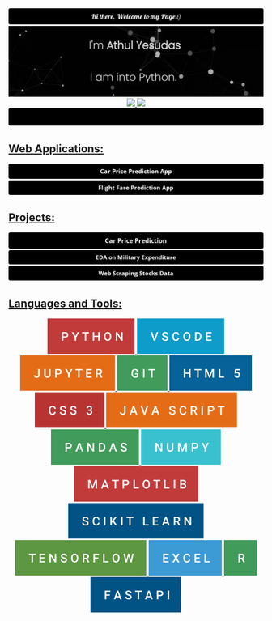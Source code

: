 <div align="center">
    <img src="https://github.com/athulyesudas/athulyesudas/blob/main/Images/decoratives/header.png" alt="gcp"/>
    <a href="https://athul.netlify.app/" target="_blank" rel="noreferrer">
    <img src="https://github.com/athulyesudas/athulyesudas/blob/main/Images/decoratives/website_cover2.webp" alt="gcp"/>
    <img height="180.5em" src="https://github-readme-stats.vercel.app/api?username=athulyesudas&show_icons=true&hide_border=true&theme=chartreuse-dark&include_all_commits=true&count_private=true"/>
    <img height="180.5em" src="https://github-readme-stats.vercel.app/api/top-langs/?username=athulyesudas&layout=compact&langs_count=7&hide_border=true&theme=chartreuse-dark"/>
    <img src="https://github.com/athulyesudas/athulyesudas/blob/main/Images/decoratives/footer.png" alt="gcp"/>
</div>  

<h2 align="left">Web Applications:</h2>

<div align="center">
    <a href="https://carrpred.herokuapp.com/" target="_blank" rel="noreferrer"> <img src="https://github.com/athulyesudas/athulyesudas/blob/main/Images/App%20Buttons/car_price_prediction_app.png" alt="gcp"/>
    <a href="https://flighttfareprediction.herokuapp.com/" target="_blank" rel="noreferrer"> <img src="https://github.com/athulyesudas/athulyesudas/blob/main/Images/App%20Buttons/flight_fare_prediction_app.png" alt="gcp"/>
</div>

<h2 align="left">Projects:</h2>

<div align="center">
    <a href="https://github.com/athulyesudas/Car-Price-Prediction" target="_blank" rel="noreferrer"> <img src="https://github.com/athulyesudas/athulyesudas/blob/main/Images/App%20Buttons/car_price_prediction.png" alt="gcp"/>
    <a href="https://github.com/athulyesudas/Edubridge-Data-Analytics/tree/main/Projects/Military%20Expenditure%20EDA%20(RStudio)" target="_blank" rel="noreferrer"> <img src="https://github.com/athulyesudas/athulyesudas/blob/main/Images/App%20Buttons/eda on military expenditure.png" alt="gcp"/>
    <a href="https://github.com/athulyesudas/Edubridge-Data-Analytics/tree/main/Projects/Money%20Control%20-%20Web%20Scraping%20(Python)" target="_blank" rel="noreferrer"> <img src="https://github.com/athulyesudas/athulyesudas/blob/main/Images/App%20Buttons/web scraping stocks.png" alt="gcp"/>
</div>

<h2>Languages and Tools:</h2>

<div align="center">  
    <a href="https://www.python.org/" target="_blank" rel="noreferrer"> <img src="https://github.com/athulyesudas/athulyesudas/blob/main/Images/forthebadge/python.svg" alt="gcp"/> 
    <a href="https://code.visualstudio.com/" target="_blank" rel="noreferrer"> <img src="https://github.com/athulyesudas/athulyesudas/blob/main/Images/forthebadge/vscode.svg" alt="gcp"/> 
    <a href="https://jupyter.org/" target="_blank" rel="noreferrer"> <img src="https://github.com/athulyesudas/athulyesudas/blob/main/Images/forthebadge/jupyter.svg" alt="gcp"/>
    <a href="https://git-scm.com/" target="_blank" rel="noreferrer"> <img src="https://github.com/athulyesudas/athulyesudas/blob/main/Images/forthebadge/git.svg" alt="gcp"/>
    <a href="https://html5.org/" target="_blank" rel="noreferrer"> <img src="https://github.com/athulyesudas/athulyesudas/blob/main/Images/forthebadge/html-5.svg" alt="gcp"/>
    <a href="https://www.w3.org/" target="_blank" rel="noreferrer"> <img src="https://github.com/athulyesudas/athulyesudas/blob/main/Images/forthebadge/css-3.svg" alt="gcp"/>
    <a href="https://www.javascript.com/" target="_blank" rel="noreferrer"> <img src="https://github.com/athulyesudas/athulyesudas/blob/main/Images/forthebadge/java-script.svg" alt="gcp"/>  
    <a href="https://pandas.pydata.org/" target="_blank" rel="noreferrer"> <img src="https://github.com/athulyesudas/athulyesudas/blob/main/Images/forthebadge/pandas.svg" alt="gcp"/> 
    <a href="https://numpy.org/" target="_blank" rel="noreferrer"> <img src="https://github.com/athulyesudas/athulyesudas/blob/main/Images/forthebadge/numpy.svg" alt="gcp"/>  
    <a href="https://matplotlib.org/" target="_blank" rel="noreferrer"> <img src="https://github.com/athulyesudas/athulyesudas/blob/main/Images/forthebadge/matplotlib.svg" alt="gcp"/>  
    <a href="https://scikit-learn.org/" target="_blank" rel="noreferrer"> <img src="https://github.com/athulyesudas/athulyesudas/blob/main/Images/forthebadge/scikit-learn.svg" alt="gcp"/>  
    <a href="https://www.tensorflow.org/" target="_blank" rel="noreferrer"> <img src="https://github.com/athulyesudas/athulyesudas/blob/main/Images/forthebadge/tensorflow.svg" alt="gcp"/>  
    <a href="https://www.office.com/" target="_blank" rel="noreferrer"> <img src="https://github.com/athulyesudas/athulyesudas/blob/main/Images/forthebadge/excel.svg" alt="gcp"/>
    <a href="https://cran.r-project.org/" target="_blank" rel="noreferrer"> <img src="https://github.com/athulyesudas/athulyesudas/blob/main/Images/forthebadge/rrr.svg" alt="gcp"/>
    <a href="https://fastapi.tiangolo.com/" target="_blank" rel="noreferrer"> <img src="https://github.com/athulyesudas/athulyesudas/blob/main/Images/forthebadge/fastapi.svg" alt="gcp"/>
</div>
